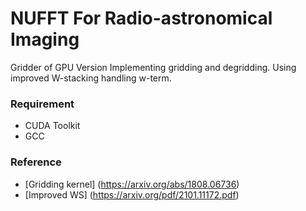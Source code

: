# NUFFT For Radio-astronomical Imaging
Gridder of GPU Version
Implementing gridding and degridding.
Using improved W-stacking handling w-term.

### Requirement
- CUDA Toolkit
- GCC

### Reference
* [Gridding kernel] (https://arxiv.org/abs/1808.06736)
* [Improved WS] (https://arxiv.org/pdf/2101.11172.pdf)
